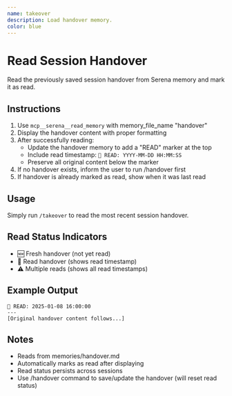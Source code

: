 ```yaml
---
name: takeover
description: Load handover memory.
color: blue
---
```


# Read Session Handover

Read the previously saved session handover from Serena memory and mark it as read.

## Instructions

1. Use `mcp__serena__read_memory` with memory_file_name "handover"
2. Display the handover content with proper formatting
3. After successfully reading:
   - Update the handover memory to add a "READ" marker at the top
   - Include read timestamp: `📖 READ: YYYY-MM-DD HH:MM:SS`
   - Preserve all original content below the marker
4. If no handover exists, inform the user to run /handover first
5. If handover is already marked as read, show when it was last read

## Usage

Simply run `/takeover` to read the most recent session handover.

## Read Status Indicators

- 🆕 Fresh handover (not yet read)
- 📖 Read handover (shows read timestamp)
- ⚠️ Multiple reads (shows all read timestamps)

## Example Output

```
📖 READ: 2025-01-08 16:00:00
---
[Original handover content follows...]
```

## Notes

- Reads from memories/handover.md
- Automatically marks as read after displaying
- Read status persists across sessions
- Use /handover command to save/update the handover (will reset read status)
